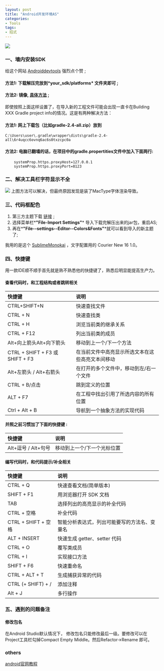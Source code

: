 ```yaml
---
layout: post
title: "Android开发环境AS"
categories:
- Tools 
tags:
- 招式
---
```

![](http://upload-images.jianshu.io/upload_images/1236985-d168dc3aea0be8fc.jpg?imageMogr2/auto-orient/strip%7CimageView2/2/w/1240)

### 一、墙内安装SDK
给这个网站 [Androiddevtools](http://www.androiddevtools.cn/index.html) 强烈点个赞 ;

#### 方法1: 下载解压完放到*__your_sdk/platforms__* 文件夹即可 ;
#### 方法2: 镜像, [具体方法](http://android-mirror.bugly.qq.com:8080/include/usage.html) ;

即使按照上面这样设置了，在导入新的工程文件可能会出现一直卡在Building XXX Gradle project info的情况。这是有两种解决方法：

#### 方法1: 网上下载包（比如gradle-2.4-all.zip）放到

```
C:\Users\user\.gradle\wrapper\dists\gradle-2.4-all\6r4uqcc6ovnq6ac6s0txzcpc0a 
```

#### 方法2: 电脑已翻墙的话，在项目中的gradle.propertities文件中加入下面两行:
```
    systemProp.https.proxyHost=127.0.0.1
    systemProp.https.proxyPort=8123 
```


### 二、解决工具栏字符显示不全
![](http://upload-images.jianshu.io/upload_images/1236985-b2ea3ad4629aecfa.png?imageMogr2/auto-orient/strip%7CimageView2/2/w/1240)
上图方法可以解决，但最终原因发现是装了MacType字体渲染导致。

### 三、代码框配色
1. 第三方主题下载 [链接](http://www.ideacolorthemes.org/home/) ; 
2. 选择菜单栏*__"File-Import Settings"__* 导入下载完解压出来的jar包，重启AS;
3. 再在*__"File--settings--Editor--Colors&Fonts"__*就可以看到导入的新主题了;

我用的是这个 [SublimeMonokai](https://github.com/y3sh/Intellij-Colors-Sublime-Monokai) ，文字配置用的 Courier New 16 1.0。

### 四、快捷键
用一款IDE顺不顺手首先就是熟不熟悉他的快捷键了，熟悉后明显能提高生产力。
#### 查看代码时，和工程结构或者跳转相关

| 快捷键                        | 说明         |
| :--------                        | :--------      | 
| CTRL+SHIFT+N        | 快速查找文件 | 
| CTRL + N                   |  快速查找类   | 
| CTRL + H                   |  浏览当前类的继承关系 | 
|CTRL + F12	             |  列出当前类的成员|
|Alt+向上箭头Alt+向下箭头                      | 移动到上一个/下一个方法|
|CTRL + SHIFT + F3 或 SHIFT + F3	|在当前文件中高亮显示所选文本在这些高亮文本间移动|
|Alt+左箭头 / Alt+右箭头 |在打开的多个文件中，移动到左/右一个文件|
|CTRL + B/点击	       |跳到定义的位置|
|ALT + F7	               |在工程中找出引用了所选内容的所有位置|
|Ctrl + Alt + B 	               |导航到一个抽象方法的实现代码|

#### 并照之前习惯加了下面的快捷键 :

| 快捷键                        | 说明           |
| :--------                        | :--------        | 
|Alt+逗号 / Alt+句号	     |移动到上一个/下一个光标位置|

#### 编写代码时，和代码提示/补全相关

| 快捷键                        | 说明           |
| :--------                        | :--------        | 
|CTRL + Q	             |  快速查看文档(简单版本)  |
|SHIFT + F1	             |  用浏览器打开 SDK 文档  |
|TAB	                     |  选择列出的高亮显示的补全代码  |
|CTRL + 空格	             |  补全代码   |
|CTRL + SHIFT + 空格 |  智能分析表达式，列出可能要写的方法名、变量名  |
|ALT + INSERT	     |  快速生成 getter、setter 代码  |
|CTRL + O	             |  覆写类成员  |
|CTRL + I	                     |  实现接口方法  |
|SHIFT + F6	             |  快速重命名  |
|CTRL + ALT + T	     |  生成捕获异常的代码  |
|CTRL (+ SHIFT) + /     |  添加注释  |
|Alt + J	                     | 多行操作  |

### 五、遇到的问题备注
#### 修改包名
在Android Studio默认情况下， 修改包名只能修改最后一级。要修改可以在Project工具栏勾掉Compact Empty Middle。然后Refactor->Rename 即可。

### others
[android官网教程](https://developer.android.com/training/index.html)
<br>

